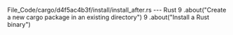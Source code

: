 File_Code/cargo/d4f5ac4b3f/install/install_after.rs --- Rust
9         .about("Create a new cargo package in an existing directory")                                                                                      9         .about("Install a Rust binary")

